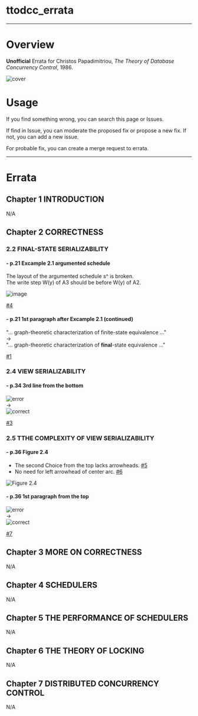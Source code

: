 # ttodcc_errata

---

# Overview
**Unofficial** Errata for Christos Papadimitriou, *The Theory of Database Concurrency Control*, 1986.

![cover](https://user-images.githubusercontent.com/47991351/72767770-8119ac80-3c38-11ea-94e3-40cfc4efc4f3.jpg)

# Usage
If you find something wrong, you can search this page or Issues.

If find in Issue, you can moderate the proposed fix or propose a new fix.
If not, you can add a new issue.

For probable fix, you can create a merge request to errata.


---
# Errata

## Chapter 1 INTRODUCTION
N/A

## Chapter 2 CORRECTNESS

### 2.2 FINAL-STATE SERIALIZABILITY
#### - p.21 Excample 2.1 argumented schedule
The layout of the argumented schedule s^ is broken.  
The write step W(y) of A3 should be before W(y) of A2.

![image](https://user-images.githubusercontent.com/47991351/73112112-6d2fbc80-3f50-11ea-9eaa-185cbee6000f.png)

[#4](https://github.com/supisula/ttodcc_errata/issues/4)

#### - p.21 1st paragraph after Excample 2.1 (continued)
"... graph-theoretic characterization of finite-state equivalence ..."  
->  
"... graph-theoretic characterization of **final**-state equivalence ..."

[#1](https://github.com/supisula/ttodcc_errata/issues/1)

### 2.4 VIEW SERIALIZABILITY
#### - p.34 3rd line from the bottom
![error](https://user-images.githubusercontent.com/47991351/73115390-99573780-3f68-11ea-8483-918200f1131d.png)  
->  
![correct](https://user-images.githubusercontent.com/47991351/73115402-ac6a0780-3f68-11ea-9300-4c8234c06b7e.png)

[#3](https://github.com/supisula/ttodcc_errata/issues/3)

### 2.5 TTHE COMPLEXITY OF VIEW SERIALIZABILITY
#### - p.36 Figure 2.4
- The second Choice from the top lacks arrowheads. [#5](https://github.com/supisula/ttodcc_errata/issues/5)
- No need for left arrowhead of center arc. [#6](https://github.com/supisula/ttodcc_errata/issues/6)

![Figure 2.4](https://user-images.githubusercontent.com/47991351/73111647-7750bb80-3f4e-11ea-8c23-fc22aceb7b95.png)

#### - p.36 1st paragraph from the top
![error](https://user-images.githubusercontent.com/47991351/73115474-a6c0f180-3f69-11ea-93d1-ce719daac799.png)  
->  
![correct](https://user-images.githubusercontent.com/47991351/73115479-b3454a00-3f69-11ea-8e3e-4be1143f8169.png)

[#7](https://github.com/supisula/ttodcc_errata/issues/7)


## Chapter 3 MORE ON CORRECTNESS
N/A
## Chapter 4 SCHEDULERS
N/A
## Chapter 5 THE PERFORMANCE OF SCHEDULERS
N/A
## Chapter 6 THE THEORY OF LOCKING
N/A
## Chapter 7 DISTRIBUTED CONCURRENCY CONTROL
N/A
